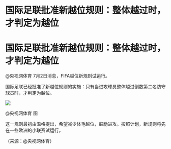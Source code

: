 # 国际足联批准新越位规则：整体越过时，才判定为越位

# 国际足联批准新越位规则：整体越过时，才判定为越位

@央视网体育 7月2日消息，FIFA越位新规则试运行。

国际足联已经批准了新越位规则的实施：只有当进攻球员整体越过倒数第二名防守球员时，才判定为越位。

![](https://inews.gtimg.com/om_bt/OadVJ5ZsHdBiGN6r770ZboqibGO6aK8grnMYlhksEueIEAA/1000)

@央视网体育 图

这一规则最初由温格提出，希望减少体毛越位，鼓励进攻。按照计划，新规则将先在一些欧洲的小联赛试运行。

（来源：@央视网体育）

